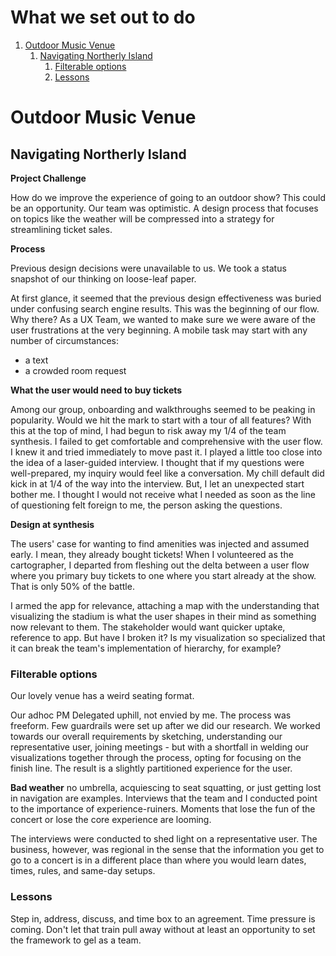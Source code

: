 # What we set out to do


1.  [Outdoor Music Venue](#org7048f20)
    1.  [Navigating Northerly Island](#org069b172)
        1.  [Filterable options](#org8710ab3)
        2.  [Lessons](#orga5bc67f)


<a id="org7048f20"></a>

# Outdoor Music Venue

<a id="org069b172"></a>

## Navigating Northerly Island

**Project Challenge**

How do we improve the experience of going to an outdoor show? This could
be an opportunity. Our team was optimistic. A design process that
focuses on topics like the weather will be compressed into a strategy
for streamlining ticket sales.

**Process**

Previous design decisions were unavailable to us. We took a status
snapshot of our thinking on loose-leaf paper.

At first glance, it seemed that the previous design effectiveness was
buried under confusing search engine results. This was the beginning of
our flow. Why there? As a UX Team, we wanted to make sure we were aware
of the user frustrations at the very beginning. A mobile task may start
with any number of circumstances:

-   a text
-   a crowded room request

**What the user would need to buy tickets**

Among our group, onboarding and walkthroughs seemed to be peaking in
popularity. Would we hit the mark to start with a tour of all features?
With this at the top of mind, I had begun to risk away my 1/4 of the
team synthesis. I failed to get comfortable and comprehensive with the
user flow. I knew it and tried immediately to move past it. I played a
little too close into the idea of a laser-guided interview. I thought
that if my questions were well-prepared, my inquiry would feel like a
conversation. My chill default did kick in at 1/4 of the way into the
interview. But, I let an unexpected start bother me. I thought I would
not receive what I needed as soon as the line of questioning felt
foreign to me, the person asking the questions.

**Design at synthesis**

The users' case for wanting to find amenities was injected and assumed
early. I mean, they already bought tickets! When I volunteered as the
cartographer, I departed from fleshing out the delta between a user flow
where you primary buy tickets to one where you start already at the
show. That is only 50% of the battle.

I armed the app for relevance, attaching a map with the understanding
that visualizing the stadium is what the user shapes in their mind as
something now relevant to them. The stakeholder would want quicker
uptake, reference to app. But have I broken it? Is my visualization so
specialized that it can break the team's implementation of hierarchy,
for example?


<a id="org8710ab3"></a>

### Filterable options

Our lovely venue has a weird seating format.

Our adhoc PM Delegated uphill, not envied by me. The process was
freeform. Few guardrails were set up after we did our research. We
worked towards our overall requirements by sketching, understanding our
representative user, joining meetings - but with a shortfall in welding
our visualizations together through the process, opting for focusing on
the finish line. The result is a slightly partitioned experience for the
user.

**Bad weather** no umbrella, acquiescing to seat squatting, or just
getting lost in navigation are examples. Interviews that the team and I
conducted point to the importance of experience-ruiners. Moments that
lose the fun of the concert or lose the core experience are looming.

The interviews were conducted to shed light on a representative user.
The business, however, was regional in the sense that the information
you get to go to a concert is in a different place than where you would
learn dates, times, rules, and same-day setups.


<a id="orga5bc67f"></a>

### Lessons

Step in, address, discuss, and time box to an agreement. Time pressure
is coming. Don't let that train pull away without at least an
opportunity to set the framework to gel as a team.

